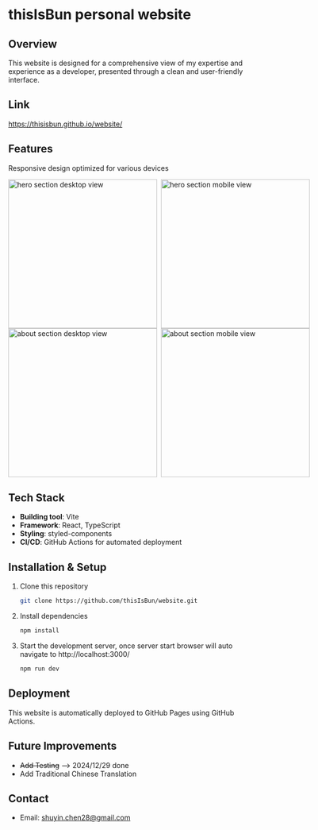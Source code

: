 # thisIsBun personal website

## Overview
This website is designed for a comprehensive view of my expertise and experience as a developer, presented through a clean and user-friendly interface.

## Link
https://thisisbun.github.io/website/

## Features
Responsive design optimized for various devices
<div style="display: flex;">
   <img src="https://github.com/user-attachments/assets/4dc5e682-0b19-4b5c-b5aa-60cabcad2058" alt="hero section desktop view" style="height: 300px; margin-right: 8px;" />
   <img src="https://github.com/user-attachments/assets/b9d64d26-35a1-4b7e-b6c5-f30ee80a3b72" alt="hero section mobile view" style="height: 300px;" />
</div>
<div style="display: flex;">
   <img src="https://github.com/user-attachments/assets/75430791-aa87-4756-a8b6-12c066558c4a" alt="about section desktop view" style="height: 300px; margin-right: 8px;" />
   <img src="https://github.com/user-attachments/assets/ee1b0eb2-e290-48d2-9674-0cc3883ba840" alt="about section mobile view" style="height: 300px;" />
</div>

## Tech Stack
- **Building tool**: Vite
- **Framework**: React, TypeScript
- **Styling**: styled-components
- **CI/CD**: GitHub Actions for automated deployment

## Installation & Setup
1. Clone this repository
   ```bash
   git clone https://github.com/thisIsBun/website.git
   ```
2. Install dependencies
   ```bash
   npm install
   ```
3. Start the development server, once server start browser will auto navigate to http://localhost:3000/
   ```bash
   npm run dev
   ```
## Deployment
This website is automatically deployed to GitHub Pages using GitHub Actions.

## Future Improvements
- ~~Add Testing~~ --> 2024/12/29 done
- Add Traditional Chinese Translation

## Contact
- Email: shuyin.chen28@gmail.com
